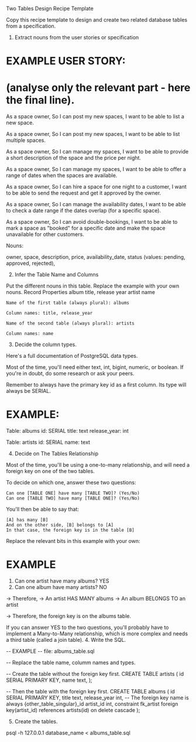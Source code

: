 Two Tables Design Recipe Template

Copy this recipe template to design and create two related database tables from a specification.
1. Extract nouns from the user stories or specification

# EXAMPLE USER STORY:
# (analyse only the relevant part - here the final line).

As a space owner,
So I can post my new spaces,
I want to be able to list a new space.

As a space owner,
So I can post my new spaces,
I want to be able to list multiple spaces.

As a space owner,
So I can manage my spaces,
I want to be able to provide a short description of the space and the price per night.

As a space owner,
So I can manage my spaces,
I want to be able to offer a range of dates when the spaces are available.

As a space owner,
So I can hire a space for one night to a customer,
I want to be able to send the request and get it approved by the owner.

As a space owner,
So I can manage the availability dates,
I want to be able to check a date range if the dates overlap (for a specific space). 

As a space owner,
So I can avoid double-bookings,
I want to be able to mark a space as "booked" for a specific date and make the space unavailable for other customers.

Nouns:

owner, space, description, price, availability_date, status (values: pending, approved, rejected), 

2. Infer the Table Name and Columns

Put the different nouns in this table. Replace the example with your own nouns.
Record 	Properties
album 	title, release year
artist 	name

    Name of the first table (always plural): albums

    Column names: title, release_year

    Name of the second table (always plural): artists

    Column names: name

3. Decide the column types.

Here's a full documentation of PostgreSQL data types.

Most of the time, you'll need either text, int, bigint, numeric, or boolean. If you're in doubt, do some research or ask your peers.

Remember to always have the primary key id as a first column. Its type will always be SERIAL.

# EXAMPLE:

Table: albums
id: SERIAL
title: text
release_year: int

Table: artists
id: SERIAL
name: text

4. Decide on The Tables Relationship

Most of the time, you'll be using a one-to-many relationship, and will need a foreign key on one of the two tables.

To decide on which one, answer these two questions:

    Can one [TABLE ONE] have many [TABLE TWO]? (Yes/No)
    Can one [TABLE TWO] have many [TABLE ONE]? (Yes/No)

You'll then be able to say that:

    [A] has many [B]
    And on the other side, [B] belongs to [A]
    In that case, the foreign key is in the table [B]

Replace the relevant bits in this example with your own:

# EXAMPLE

1. Can one artist have many albums? YES
2. Can one album have many artists? NO

-> Therefore,
-> An artist HAS MANY albums
-> An album BELONGS TO an artist

-> Therefore, the foreign key is on the albums table.

If you can answer YES to the two questions, you'll probably have to implement a Many-to-Many relationship, which is more complex and needs a third table (called a join table).
4. Write the SQL.

-- EXAMPLE
-- file: albums_table.sql

-- Replace the table name, columm names and types.

-- Create the table without the foreign key first.
CREATE TABLE artists (
  id SERIAL PRIMARY KEY,
  name text,
);

-- Then the table with the foreign key first.
CREATE TABLE albums (
  id SERIAL PRIMARY KEY,
  title text,
  release_year int,
-- The foreign key name is always {other_table_singular}_id
  artist_id int,
  constraint fk_artist foreign key(artist_id)
    references artists(id)
    on delete cascade
);

5. Create the tables.

psql -h 127.0.0.1 database_name < albums_table.sql
